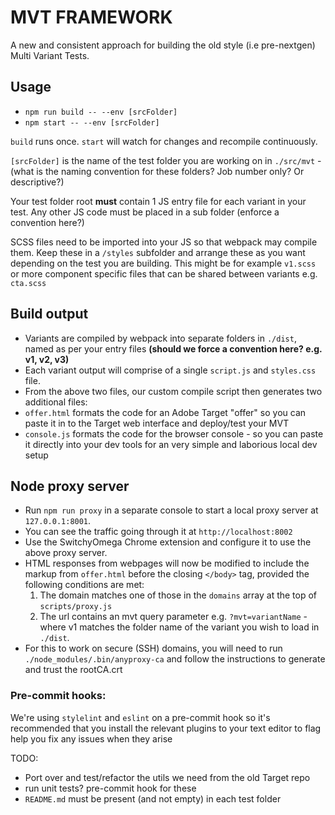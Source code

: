 # MVT FRAMEWORK
A new and consistent approach for building the old style (i.e pre-nextgen) Multi Variant Tests.

## Usage
- `npm run build -- --env [srcFolder]`
- `npm start -- --env [srcFolder]`

`build` runs once. `start` will watch for changes and recompile continuously.

`[srcFolder]` is the name of the test folder you are working on in `./src/mvt` - (what is the naming convention for these folders? Job number only? Or descriptive?)

Your test folder root __must__ contain 1 JS entry file for each variant in your test. Any other JS code must be placed in a sub folder (enforce a convention here?)

SCSS files need to be imported into your JS so that webpack may compile them. Keep these in a `/styles` subfolder and arrange these as you want depending on the test you are building. This might be for example `v1.scss` or more component specific files that can be shared between variants e.g. `cta.scss`

## Build output
- Variants are compiled by webpack into separate folders in `./dist`, named as per your entry files __(should we force a convention here? e.g. v1, v2, v3)__
- Each variant output will comprise of a single `script.js` and `styles.css` file.
- From the above two files, our custom compile script then generates two additional files:
- `offer.html` formats the code for an Adobe Target "offer" so you can paste it in to the Target web interface and deploy/test your MVT
- `console.js` formats the code for the browser console - so you can paste it directly into your dev tools for an very simple and laborious local dev setup

## Node proxy server
- Run `npm run proxy` in a separate console to start a local proxy server at `127.0.0.1:8001`.
- You can see the traffic going through it at `http://localhost:8002`
- Use the SwitchyOmega Chrome extension and configure it to use the above proxy server.
- HTML responses from webpages will now be modified to include the markup from `offer.html` before the closing `</body>` tag, provided the following conditions are met:
  1) The domain matches one of those in the `domains` array at the top of `scripts/proxy.js`
  2) The url contains an mvt query parameter e.g. `?mvt=variantName` - where v1 matches the folder name of the variant you wish to load in `./dist`.
- For this to work on secure (SSH) domains, you will need to run `./node_modules/.bin/anyproxy-ca` and follow the instructions to generate and trust the rootCA.crt


### Pre-commit hooks:
We're using `stylelint` and `eslint` on a pre-commit hook so it's recommended that you install the relevant plugins to your text editor to flag help you fix any issues when they arise

TODO:
- Port over and test/refactor the utils we need from the old Target repo
- run unit tests? pre-commit hook for these
- `README.md` must be present (and not empty) in each test folder
